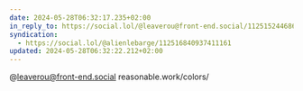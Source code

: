 ```yaml
---
date: 2024-05-28T06:32:17.235+02:00
in_reply_to: https://social.lol/@leaverou@front-end.social/112515244686519959
syndication:
  - https://social.lol/@alienlebarge/112516840937411161
updated: 2024-05-28T06:32:22.212+02:00
---
```


@leaverou@front-end.social reasonable.work/colors/
